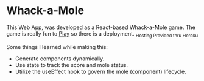 # Whack-a-Mole

This Web App, was developed as a React-based Whack-a-Mole game.
The game is really fun to [Play](http://mole-a-whack.herokuapp.com/) so there is a deployment.
<sub>Hosting Provided thru Heroku</sub>

Some things I learned while making this:
- Generate components dynamically.
- Use state to track the score and mole status.
- Utilize the useEffect hook to govern the mole (component) lifecycle.
